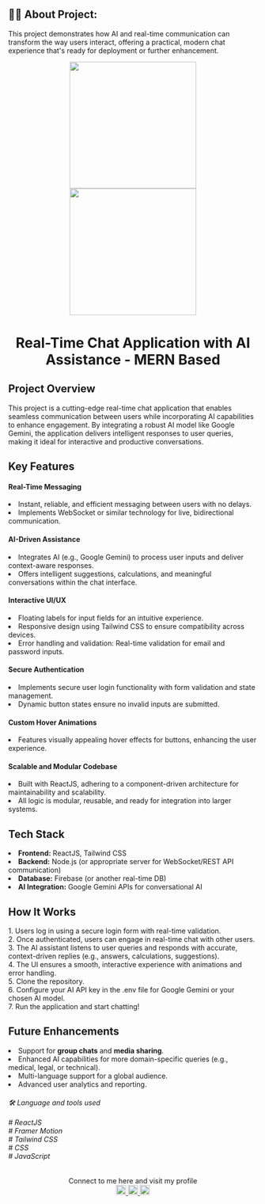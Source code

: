 <h2 align="left">👩‍💻 About Project: </h2><p>This project demonstrates how AI and real-time communication can transform the way users interact, offering a practical, modern chat experience that's ready for deployment or further enhancement.</p>
<div align="center">
<img src="https://1drv.ms/i/s!Apiqrdhr4hZpg4YMEYVNV6BmqjMsIw?embed=1&width=256" width="256" height="auto" />
<img src="https://1drv.ms/i/s!Apiqrdhr4hZpg4YLSCaXf_sfZ3MRJg?embed=1&width=256" width="256" height="auto" />
</div>
<h1 align="center">Real-Time Chat Application with AI Assistance - MERN Based</h1>
<h2>Project Overview</h2>
<p>This project is a cutting-edge real-time chat application that enables seamless communication between users while incorporating AI capabilities to enhance engagement. By integrating a robust AI model like Google Gemini, the application delivers intelligent responses to user queries, making it ideal for interactive and productive conversations.</p>
<h2>Key Features</h2>
<h4>Real-Time Messaging</h4>
<li>Instant, reliable, and efficient messaging between users with no delays.</li>
<li>Implements WebSocket or similar technology for live, bidirectional communication.</li>
<h4>AI-Driven Assistance</h4>
<li>Integrates AI (e.g., Google Gemini) to process user inputs and deliver context-aware responses.</li>
<li>Offers intelligent suggestions, calculations, and meaningful conversations within the chat interface.</li>
<h4>Interactive UI/UX</h4>
<li>Floating labels for input fields for an intuitive experience.</li>
<li>Responsive design using Tailwind CSS to ensure compatibility across devices.</li>
<li>Error handling and validation: Real-time validation for email and password inputs.</li>
<h4>Secure Authentication</h4>
<li>Implements secure user login functionality with form validation and state management.</li>
<li>Dynamic button states ensure no invalid inputs are submitted.</li>
<h4>Custom Hover Animations</h4>
<li>Features visually appealing hover effects for buttons, enhancing the user experience.</li>
<h4>Scalable and Modular Codebase</h4>
<li>Built with ReactJS, adhering to a component-driven architecture for maintainability and scalability.</li>
<li>All logic is modular, reusable, and ready for integration into larger systems.</li>
<h2>Tech Stack</h2>
<li><b>Frontend:</b> ReactJS, Tailwind CSS</li>
<li><b>Backend:</b> Node.js (or appropriate server for WebSocket/REST API communication)</li>
<li><b>Database:</b> Firebase (or another real-time DB)</li>
<li><b>AI Integration:</b> Google Gemini APIs for conversational AI</li>
<h2>How It Works</h2>
<p>1. Users log in using a secure login form with real-time validation.<br>
2. Once authenticated, users can engage in real-time chat with other users.<br>
3. The AI assistant listens to user queries and responds with accurate, context-driven replies (e.g., answers, calculations, suggestions).<br>
4. The UI ensures a smooth, interactive experience with animations and error handling.<br>5. Clone the repository.<br>6. Configure your AI API key in the .env file for Google Gemini or your chosen AI model.<br>7. Run the application and start chatting!</p>
<h2>Future Enhancements</h2>
<li>Support for <b>group chats</b> and <b>media sharing</b>.</li>
<li>Enhanced AI capabilities for more domain-specific queries (e.g., medical, legal, or technical).</li>
<li>Multi-language support for a global audience.</li>
<li>Advanced user analytics and reporting.</li>

<h6 align="left">🛠 Language and tools used<br><br># ReactJS <br># Framer Motion <br># Tailwind CSS <br># CSS <br># JavaScript</h6>
<div align="center">Connect to me here and visit my profile</div>
<div align="center">
  <a href="https://www.linkedin.com/in/pritam-sahu-532183268/" target="_blank">
    <img src="https://img.shields.io/static/v1?message=LinkedIn&logo=linkedin&label=&color=0077B5&logoColor=white&labelColor=&style=for-the-badge" height="20" alt="linkedin logo"/>
  </a>
  <a href="https://discord.com/channels/@me" target="_blank">
    <img src="https://img.shields.io/static/v1?message=Discord&logo=discord&label=&color=7289DA&logoColor=white&labelColor=&style=for-the-badge" height="20" alt="discord logo"  />
  </a>
  <a href="https://www.instagram.com/pritam.pyare.1999/" target="_blank">
    <img src="https://img.shields.io/static/v1?message=Instagram&logo=instagram&label=&color=E4405F&logoColor=white&labelColor=&style=for-the-badge" height="20" alt="instagram logo"  />
  </a>
</div>
